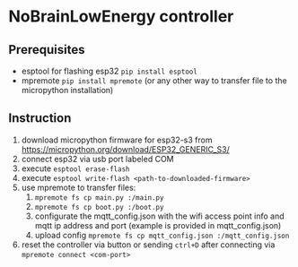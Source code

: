 # NoBrainLowEnergy controller

## Prerequisites

- esptool for flashing esp32 `pip install esptool`
- mpremote `pip install mpremote` (or any other way to transfer file to the micropython installation)

## Instruction

1) download micropython firmware for esp32-s3 from https://micropython.org/download/ESP32_GENERIC_S3/
2) connect esp32 via usb port labeled COM
3) execute `esptool erase-flash`
4) execute `esptool write-flash <path-to-downloaded-firmware>`
5) use mpremote to transfer files:
   1) `mpremote fs cp main.py :/main.py`
   2) `mpremote fs cp boot.py :/boot.py`
   3) configurate the mqtt_config.json with the wifi access point info and mqtt ip address and port (example is provided in mqtt_config.json)
   4) upload config `mpremote fs cp mqtt_config.json :/mqtt_config.json`
6) reset the controller via button or sending `ctrl+D` after connecting via `mpremote connect <com-port>`
